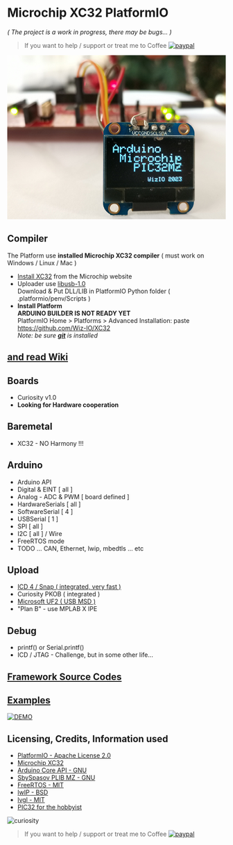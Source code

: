 # Microchip XC32 PlatformIO
_( The project is a work in progress, there may be bugs... )_

>If you want to help / support or treat me to Coffee  [![paypal](https://www.paypalobjects.com/en_US/i/btn/btn_donate_SM.gif)](https://www.paypal.com/cgi-bin/webscr?cmd=_s-xclick&hosted_button_id=ESUP9LCZMZTD6)

![pic32mz](https://raw.githubusercontent.com/Wiz-IO/LIB/master/microchip/Arduino-PIC32MZ.jpg)

## Compiler<br>
The Platform use **installed Microchip XC32 compiler** ( must work on Windows / Linux / Mac )
<br>
* [Install XC32](https://github.com/Wiz-IO/XC32/wiki#compiler) from the Microchip website
* Uploader use [libusb-1.0](https://github.com/libusb/libusb/releases)<br>
Download & Put DLL/LIB in PlatformIO Python folder ( .platformio/penv/Scripts )<br>
* **Install Platform**<br> **ARDUINO BUILDER IS NOT READY YET**<br>
PlatformIO Home > Platforms > Advanced Installation: paste https://github.com/Wiz-IO/XC32<br>
_Note: be sure [**git**](https://git-scm.com/downloads) is installed_

## [and read Wiki](https://github.com/Wiz-IO/XC32/wiki)

## Boards
* Curiosity v1.0
* **Looking for Hardware cooperation**

## Baremetal
* XC32 - NO Harmony !!!

## Arduino
* Arduino API
* Digital & EINT [ all ]
* Analog - ADC & PWM [ board defined ]
* HardwareSerials [ all ]
* SoftwareSerial [ 4 ]
* USBSerial [ 1 ]
* SPI [ all ]
* I2C [ all ] / Wire
* FreeRTOS mode
* TODO ... CAN, Ethernet, lwip, mbedtls ... etc

## Upload
* [ICD 4 / Snap ( integrated, very fast )](https://github.com/Wiz-IO/XC32/wiki#uploader)
* Curiosity PKOB ( integrated )
* [Microsoft UF2 ( USB MSD )](https://github.com/Wiz-IO/examples-XC32/tree/main/PIC32MZ-EFM-UF2)
* "Plan B" - use MPLAB X IPE


## Debug
* printf() or Serial.printf()
* ICD / JTAG - Challenge, but in some other life...

## [Framework Source Codes](https://github.com/Wiz-IO/framework-XC32)
## [Examples](https://github.com/Wiz-IO/examples-XC32)

[![DEMO](https://img.youtube.com/vi/salZwXYZfkg/0.jpg)](https://www.youtube.com/watch?v=salZwXYZfkg "DEMO")

## Licensing, Credits, Information used

* [PlatformIO - Apache License 2.0](https://github.com/platformio/platformio-vscode-ide/blob/develop/LICENSE)
* [Microchip XC32](https://www.microchip.com/en-us/tools-resources/develop/mplab-xc-compilers/licenses)
* [Arduino Core API - GNU](https://github.com/arduino/ArduinoCore-API)
* [SbySpasov PLIB MZ - GNU](https://github.com/SbySpasov/PLIB_MZ/blob/master/license.txt)
* [FreeRTOS - MIT](https://github.com/FreeRTOS/FreeRTOS-Kernel/blob/main/LICENSE.md)
* [lwIP - BSD](https://github.com/lwip-tcpip/lwip/blob/master/COPYING)
* [lvgl - MIT](https://github.com/lvgl/lvgl/blob/master/LICENCE.txt)
* [PIC32 for the hobbyist](https://aidanmocke.com/about/)

![curiosity](https://microchipdeveloper.com/local--files/boards-i:curiosity-pic32mz/PIC32MZ-CURIOSITY.png)

>If you want to help / support or treat me to Coffee  [![paypal](https://www.paypalobjects.com/en_US/i/btn/btn_donate_SM.gif)](https://www.paypal.com/cgi-bin/webscr?cmd=_s-xclick&hosted_button_id=ESUP9LCZMZTD6)
